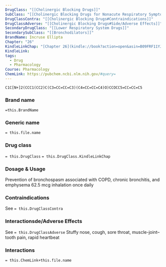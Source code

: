 ```yaml
---
DrugClass: "[[Cholinergic Blocking Drugs]]"
SubClass: "[[Cholinergic Blocking Drugs for Nonacute Respiratory Symptom Relief]]"
DrugClassContra: "[[Cholinergic Blocking Drugs#Contraindications]]"
DrugClassAdverse: "[[Cholinergic Blocking Drugs#Side/Adverse Effects]]"
SecondaryDrugClass: "[[Lower Respiratory System Drugs]]"
SecondarySubClass: "[[Bronchodilators]]"
BrandName: Incruse Ellipta
Chapter: "26"
KindleLinkChap: "[Chapter 26](kindle://book?action=open&asin=B09FRF11YJ&location=13703)"
KindleLink: 
tags:
  - Drug
  - Pharmacology
Course: Pharmacology
ChemLink: https://pubchem.ncbi.nlm.nih.gov/#query=
---
```

```smiles
C1C[N+]2(CCC1(CC2)C(C3=CC=CC=C3)(C4=CC=CC=C4)O)CCOCC5=CC=CC=C5
```

### Brand name
`=this.BrandName`

### Generic name
`= this.file.name`

### Drug class 
`= this.DrugClass`
	`= this.DrugClass.KindleLinkChap`

### Dosage & Usage
 Prevention of bronchospasm associated with COPD, chronic bronchitis, and emphysema
62.5 mcg inhalation once daily

### Contraindications
See `= this.DrugClassContra`

### Interactionsde/Adverse Effects
See `= this.DrugClassAdverse`
Stuffy nose, cough, sore throat, muscle-joint– tooth pain, rapid heartbeat

### Interactions

`= this.ChemLink+this.file.name`

